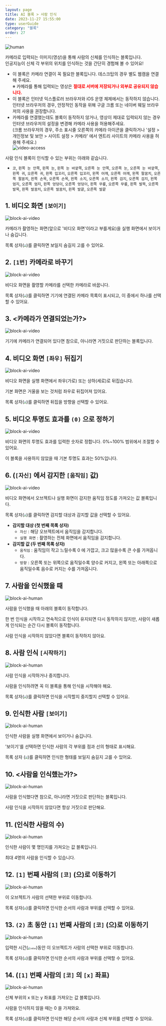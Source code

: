 ```yaml
---
layout: page
title: AI 블록 > 사람 인식
date: 2023-11-27 15:55:00
type: userGuide
category: "블록"
order: 27
---
```


![human](images/card/human.png)

카메라로 입력되는 이미지(영상)을 통해 사람의 신체를 인식하는 블록입니다.  
인공지능이 신체 각 부위의 위치를 인식하는 것을 간단히 경험해 볼 수 있어요!
+ 이 블록은 카메라 연결이 꼭 필요한 블록입니다. 데스크탑의 경우 별도 웹캠을 연결해 주세요.  
※ 카메라를 통해 입력되는 영상은 <span style="color:red">**절대로 서버에 저장되거나 외부로 공유되지 않습니다.**</span>
+ 이 블록은 인터넷 익스플로러 브라우저와 iOS 운영 체제에서는 동작하지 않습니다.
인터넷 브라우저의 경우, 안정적인 동작을 위해 구글 크롬 또는 네이버 웨일 브라우저의 사용을 권장합니다.
+ 카메라를 연결했는데도 블록이 동작하지 않거나, 영상이 제대로 입력되지 않는 경우 인터넷 브라우저의 설정을 변경해 카메라 사용을 허용해주세요.  
(크롬 브라우저의 경우, 주소 표시줄 오른쪽의 카메라 아이콘을 클릭하거나 '설정 > 개인정보 및 보안 > 사이트 설정 > 카메라' 에서 엔트리 사이트의 카메라 사용을 허용해 주세요.)  
![video-access](images/window/video-access.png)  

사람 인식 블록이 인식할 수 있는 부위는 아래와 같습니다.
+ `코`, `왼쪽 눈 안쪽`, `왼쪽 눈`, `왼쪽 눈 바깥쪽`, `오른쪽 눈 안쪽`, `오른쪽 눈`, `오른쪽 눈 바깥쪽`, `왼쪽 귀`, `오른쪽 귀`, `왼쪽 입꼬리`, `오른쪽 입꼬리`, `왼쪽 어깨`, `오른쪽 어깨`, `왼쪽 팔꿈치`, `오른쪽 팔꿈치`, `왼쪽 손목`, `오른쪽 손목`, `왼쪽 소지`, `오른쪽 소지`, `왼쪽 검지`, `오른쪽 검지`, `왼쪽 엄지`, `오른쪽 엄지`, `왼쪽 엉덩이`, `오른쪽 엉덩이`, `왼쪽 무릎`, `오른쪽 무릎`, `왼쪽 발목`, `오른쪽 발목`, `왼쪽 발꿈치`, `오른쪽 발꿈치`, `왼쪽 발끝`, `오른쪽 발끝`



## 1. 비디오 화면 `[보이기]`

![block-ai-video](images/block-ai-video-01.png)

카메라가 촬영하는 화면(앞으로 '비디오 화면'이라고 부를게요)을 실행 화면에서 보이거나 숨깁니다.

목록 상자(<img src="images/icon/dropdown-ai.png" style="zoom:50%;" />)를 클릭하면 보일지 숨길지 고를 수 있어요.


## 2. `[1번]` 카메라로 바꾸기

![block-ai-video](images/block-ai-video-02.png)

비디오 화면을 촬영할 카메라를 선택한 카메라로 바꿉니다.

목록 상자(<img src="images/icon/dropdown-ai.png" style="zoom:50%;" />)를 클릭하면 기기에 연결된 카메라 목록이 표시되고, 이 중에서 하나를 선택할 수 있어요.



## 3. <카메라가 연결되었는가?>

![block-ai-video](images/block-ai-video-03.png)

기기에 카메라가 연결되어 있다면 참으로, 아니라면 거짓으로 판단하는 블록입니다.



## 4. 비디오 화면 `[좌우]` 뒤집기

![block-ai-video](images/block-ai-video-04.png)

비디오 화면을 실행 화면에서 좌우(가로) 또는 상하(세로)로 뒤집습니다.

기본 화면은 거울을 보는 것처럼 좌우로 뒤집어져 있어요.

목록 상자(<img src="images/icon/dropdown-ai.png" style="zoom:50%;" />)를 클릭하면 뒤집을 방향을 선택할 수 있어요.



## 5. 비디오 투명도 효과를 `(0)` 으로 정하기

![block-ai-video](images/block-ai-video-05.png)

비디오 화면의 투명도 효과를 입력한 숫자로 정합니다. 0%~100% 범위에서 조절할 수 있어요.

이 블록을 사용하지 않았을 때 기본 투명도 효과는 50%입니다.



## 6. (`[자신]` 에서 감지한 `[움직임]` 값)

![block-ai-video](images/block-ai-video-06.png)

비디오 화면에서 오브젝트나 실행 화면이 감지한 움직임 정도를 가져오는 값 블록입니다.

목록 상자(<img src="images/icon/dropdown-ai.png" style="zoom:50%;" />)를 클릭하면 감지할 대상과 감지할 값을 선택할 수 있어요.
+ **감지할 대상 (첫 번째 목록 상자)**
  + `자신`  : 해당 오브젝트에서 움직임을 감지합니다.  
  + `실행 화면` : 촬영하는 전체 화면에서 움직임을 감지합니다.
+ **감지할 값 (두 번째 목록 상자)**
  + `움직임` : 움직임이 작고 느릴수록 0 에 가깝고, 크고 많을수록 큰 수를 가져옵니다.
  + `방향` : 오른쪽 또는 위쪽으로 움직일수록 양수로 커지고, 왼쪽 또는 아래쪽으로 움직일수록 음수로 커지는 수를 가져옵니다.



## 7. 사람을 인식했을 때

![block-ai-human](images/block-ai-human-01.png)

사람을 인식했을 때 아래의 블록이 동작합니다.

한 번 인식을 시작하고 연속적으로 인식이 유지되면 다시 동작하지 않지만, 사람이 새롭게 인식되는 순간 다시 블록이 동작합니다.

사람 인식을 시작하지 않았다면 블록이 동작하지 않아요.



## 8. 사람 인식 `[시작하기]`

![block-ai-human](images/block-ai-human-02.png)

사람 인식을 시작하거나 중지합니다.

사람을 인식하려면 꼭 이 블록을 통해 인식을 시작해야 해요.

목록 상자(<img src="images/icon/dropdown-ai.png" style="zoom:50%;" />)를 클릭하면 인식을 시작할지 중지할지 선택할 수 있어요.



## 9. 인식한 사람 `[보이기]`

![block-ai-human](images/block-ai-human-03.png)

인식한 사람을 실행 화면에서 보이거나 숨깁니다.

'보이기'를 선택하면 인식한 사람의 각 부위를 점과 선의 형태로 표시해요.

목록 상자 (<img src="images/icon/dropdown-ai.png" style="zoom:50%;" />)를 클릭하면 인식한 형태를 보일지 숨길지 고를 수 있어요.



## 10. <사람을 인식했는가?>

![block-ai-human](images/block-ai-human-04.png)

사람을 인식했다면 참으로, 아니라면 거짓으로 판단하는 블록입니다.

사람 인식을 시작하지 않았다면 항상 거짓으로 판단해요.



## 11. (인식한 사람의 수)

![block-ai-human](images/block-ai-human-05.png)

인식한 사람이 몇 명인지를 가져오는 값 블록입니다.

최대 4명의 사람을 인식할 수 있습니다.



## 12. `[1]` 번째 사람의 `[코]` (으)로 이동하기

![block-ai-human](images/block-ai-human-06.png)

이 오브젝트가 사람의 선택한 부위로 이동합니다.

목록 상자(<img src="images/icon/dropdown-ai.png" style="zoom:50%;" />)를 클릭하면 인식한 순서의 사람과 부위를 선택할 수 있어요.



## 13. `(2)` 초 동안 `[1]` 번째 사람의 `[코]` (으)로 이동하기

![block-ai-human](images/block-ai-human-07.png)

입력한 시간(<img src="images/icon/value.png" alt="value" style="zoom:50%;" />)동안 이 오브젝트가 사람의 선택한 부위로 이동합니다.

목록 상자(<img src="images/icon/dropdown-ai.png" style="zoom:50%;" />)를 클릭하면 인식한 순서의 사람과 부위를 선택할 수 있어요.



## 14. (`[1]` 번째 사람의 `[코]` 의 `[x]` 좌표)

![block-ai-human](images/block-ai-human-08.png)

신체 부위의 x 또는 y 좌표를 가져오는 값 블록입니다.

사람을 인식하지 않을 때는 0 을 가져와요.

목록 상자(<img src="images/icon/dropdown-ai.png" style="zoom:50%;" />)를 클릭하면 인식한 해당 순서의 사람과 신체 부위를 선택할 수 있어요.